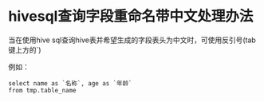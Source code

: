 # hivesql查询字段重命名带中文处理办法

当在使用hive sql查询hive表并希望生成的字段表头为中文时，可使用反引号(tab键上方的`)

例如：

```
select name as `名称`, age as `年龄`
from tmp.table_name
```
